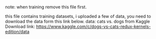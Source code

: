 note: when training remove this file first.

this file contains training datasets, i uploaded a few of data, you need to download the data form this link below.
data: cats vs. dogs from Kaggle
Download link: https://www.kaggle.com/c/dogs-vs-cats-redux-kernels-edition/data
